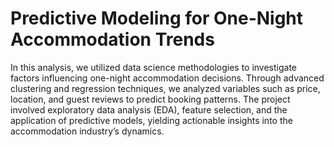 # Predictive Modeling for One-Night Accommodation Trends

In this analysis, we utilized data science methodologies to investigate factors influencing one-night accommodation decisions. Through advanced clustering and regression techniques, we analyzed variables such as price, location, and guest reviews to predict booking patterns. The project involved exploratory data analysis (EDA), feature selection, and the application of predictive models, yielding actionable insights into the accommodation industry’s dynamics.
